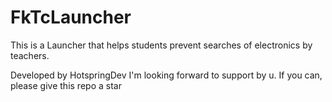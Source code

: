 # FkTcLauncher

This is a Launcher that helps students prevent searches of electronics by teachers.

Developed by HotspringDev
I'm looking forward to support by u.
If you can, please give this repo a star
